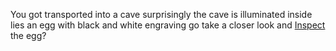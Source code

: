 You got transported into a cave surprisingly the cave is illuminated
inside lies an egg with black and white engraving
go take a closer look and [Inspect](inspect/inspect.md) the egg?